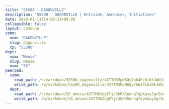 ```yaml
---
title: "55500 - DAGONVILLE"
description: "55500 - DAGONVILLE | Entraide, Annonces, Initiatives"
date: 2020-01-11T14:09:21+09:00
collapsible: false
layout: commune
comm:
  nom: "DAGONVILLE"
  slug: dagonville
  cp: "55500"
dept:
  nom: "Meuse"
  slug: meuse
  num: "55"
peerpad:
  comm:
    read_path: /r/markdown/55500_dagonville/4XTTM3MpN6Qy7b64PL6iKkJWbSmnLBBw63TE9YFgMgXsWN3Lk
    write_path: /w/markdown/55500_dagonville/4XTTM3MpN6Qy7b64PL6iKkJWbSmnLBBw63TE9YFgMgXsWN3Lk-K3TgUH4gAQrdKtEqonMCtQUZ9m997ZhCVyRg7zSPibYQGyZ6hXrXU1fAeeyyJpXSqf9swfbhvHv5WTiMEVBxDkkRRfutU7wxMUJ5EXncRmGEw9G2LLfzvVKh8YKL15dkrubbECxp
  dept:
    read_path: /r/markdown/55_meuse/4XTTMAZogFYjc3kPXRennqTqpKaxy3grEwemFqg29rwkrPVit
    write_path: /w/markdown/55_meuse/4XTTMAZogFYjc3kPXRennqTqpKaxy3grEwemFqg29rwkrPVit-K3TgUKFK4U3KduRmUzLc9vHoSRQG77sF2Wbs3cyWXobZcgb6TfASJcGDPror5ZZanBF6Mpjeq1Ushd16Pu9ha9F7F38qzhQqES3b79Xt7LuU1tzmWNED66pWnroExmsHxWtFur2G
---
```


